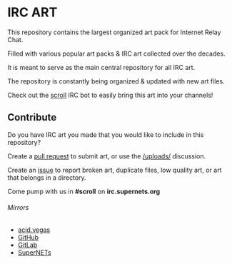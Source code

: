 # IRC ART

This repository contains the largest organized art pack for Internet Relay Chat.

Filled with various popular art packs & IRC art collected over the decades.

It is meant to serve as the main central repository for all IRC art.

The repository is constantly being organized & updated with new art files.

Check out the [scroll](https://github.com/acidvegas/scroll) IRC bot to easily bring this art into your channels!

## Contribute

Do you have IRC art you made that you would like to include in this repository?

Create a [pull request](https://github.com/ircart/ircart/pulls) to submit art, or use the [/uploads/](https://github.com/ircart/ircart/discussions/2) discussion.

Create an [issue](https://github.com/ircart/ircart/issues) to report broken art, duplicate files, low quality art, or art that belongs in a directory.

Come pump with us in **#scroll** on **irc.supernets.org**

###### Mirrors
- [acid.vegas](https://git.acid.vegas/ircart)
- [GitHub](https://github.com/ircart/ircart)
- [GitLab](https://gitlab.com/ircart/ircart)
- [SuperNETs](https://git.supernets.org/ircart/ircart)